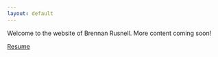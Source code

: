 ```yaml
---
layout: default
---
```


Welcome to the website of Brennan Rusnell.  More content coming soon!

[Resume](./resources/brennan-rusnell-resume.pdf)

